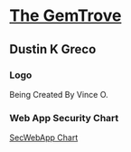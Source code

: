 # [The GemTrove](https://thegemtrove.tech)
## Dustin K Greco
### Logo
Being Created By Vince O.
### Web App Security Chart
[SecWebApp Chart](https://lucid.app/lucidchart/159c2c38-2127-4a6e-9230-d93e92eeee8f/edit?invitationId=inv_8c4aac6a-82ce-48c2-bf33-72b53644b534)
